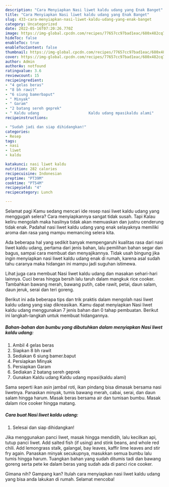 ```yaml
---
description: "Cara Menyiapkan Nasi liwet kaldu udang yang Enak Banget"
title: "Cara Menyiapkan Nasi liwet kaldu udang yang Enak Banget"
slug: 433-cara-menyiapkan-nasi-liwet-kaldu-udang-yang-enak-banget
category: Uncategorized
date: 2022-05-16T07:20:26.770Z
image: https://img-global.cpcdn.com/recipes/77657cc97bad1eac/680x482cq70/nasi-liwet-kaldu-udang-foto-resep-utama.jpg
hideToc: false
enableToc: true
enableTocContent: false
thumbnail: https://img-global.cpcdn.com/recipes/77657cc97bad1eac/680x482cq70/nasi-liwet-kaldu-udang-foto-resep-utama.jpg
cover: https://img-global.cpcdn.com/recipes/77657cc97bad1eac/680x482cq70/nasi-liwet-kaldu-udang-foto-resep-utama.jpg
author: Admin
authorAv: notfound
ratingvalue: 3.6
reviewcount: 15
recipeingredient:
- "4 gelas beras"
- "8 bh rawit"
- "6 siung bamerbaput"
- " Minyak"
- " Garam"
- "2 batang sereh geprek"
- " Kaldu udang                      Kaldu udang mpasikaldu alami"
recipeinstructions:

- "Sudah jadi dan siap dihidangkan!"
categories:
- Resep
tags:
- nasi
- liwet
- kaldu

katakunci: nasi liwet kaldu 
nutrition: 282 calories
recipecuisine: Indonesian
preptime: "PT39M"
cooktime: "PT54M"
recipeyield: "4"
recipecategory: Lunch

---
```



Selamat pagi Kamu sedang mencari ide resep nasi liwet kaldu udang yang menggugah selera? Cara menyiapkannya sangat tidak susah. Tapi Kalau keliru mengolah maka hasilnya tidak akan memuaskan dan justru cenderung tidak enak. Padahal nasi liwet kaldu udang yang enak selayaknya memiliki aroma dan rasa yang mampu memancing selera kita.


Ada beberapa hal yang sedikit banyak mempengaruhi kualitas rasa dari nasi liwet kaldu udang, pertama dari jenis bahan, lalu pemilihan bahan segar dan bagus, sampai cara membuat dan menyajikannya. Tidak usah bingung jika ingin menyiapkan nasi liwet kaldu udang enak di rumah, karena asal sudah tahu caranya maka hidangan ini mampu jadi suguhan istimewa.

Lihat juga cara membuat Nasi liwet kaldu udang dan masakan sehari-hari lainnya. Cuci beras hingga bersih lalu taruh dalam mangkuk rice cooker. Tambahkan bawang merah, bawang putih, cabe rawit, petai, daun salam, daun jeruk, serai dan teri goreng.


Berikut ini ada beberapa tips dan trik praktis dalam mengolah nasi liwet kaldu udang yang siap dikreasikan. Kamu dapat menyiapkan Nasi liwet kaldu udang menggunakan 7 jenis bahan dan 0 tahap pembuatan. Berikut ini langkah-langkah untuk membuat hidangannya.

<!--inarticleads1-->

##### Bahan-bahan dan bumbu yang dibutuhkan dalam menyiapkan Nasi liwet kaldu udang:

1. Ambil 4 gelas beras
1. Siapkan 8 bh rawit
1. Sediakan 6 siung bamer.baput
1. Persiapkan  Minyak
1. Persiapkan  Garam
1. Sediakan 2 batang sereh geprek
1. Gunakan  Kaldu udang                      Kaldu udang mpasi(kaldu alami)


Sama seperti ikan asin jambal roti, ikan pindang bisa dimasak bersama nasi liwetnya. Panaskan minyak, tumis bawang merah, cabai, serai, dan daun salam hingga harum. Masak beras bersama air dan tumisan bumbu. Masak dalam rice cooker hingga matang. 

<!--inarticleads2-->

##### Cara buat Nasi liwet kaldu udang:


1. Selesai dan siap dihidangkan!

Jika menggunakan panci liwet, masak hingga mendidih, lalu kecilkan api, tutup panci liwet. Add salted fish (if using) and stink beans, and whole red chili. Add lemongrass stalk, galangal, bay leaves, kaffir lime leaves and stir fry again. Panaskan minyak secukupnya, masukkan semua bumbu lalu tumis hingga harum. Tuangkan bahan yang sudah ditumis tadi dan bawang goreng serta pete ke dalam beras yang sudah ada di panci rice cooker. 

Gimana nih? Gampang kan? Itulah cara menyiapkan nasi liwet kaldu udang yang bisa anda lakukan di rumah. Selamat mencoba!

